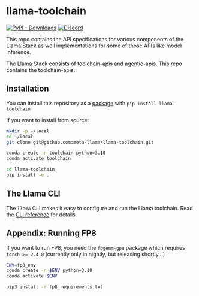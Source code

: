 # llama-toolchain

[![PyPI - Downloads](https://img.shields.io/pypi/dm/llama-toolchain)](https://pypi.org/project/llama-toolchain/)
[![Discord](https://img.shields.io/discord/1257833999603335178)](https://discord.gg/TZAAYNVtrU)

This repo contains the API specifications for various components of the Llama Stack as well implementations for some of those APIs like model inference.

The Llama Stack consists of toolchain-apis and agentic-apis. This repo contains the toolchain-apis.

## Installation

You can install this repository as a [package](https://pypi.org/project/llama-toolchain/) with `pip install llama-toolchain`

If you want to install from source:

```bash
mkdir -p ~/local
cd ~/local
git clone git@github.com:meta-llama/llama-toolchain.git

conda create -n toolchain python=3.10
conda activate toolchain

cd llama-toolchain
pip install -e .
```

## The Llama CLI

The `llama` CLI makes it easy to configure and run the Llama toolchain. Read the [CLI reference](docs/cli_reference.md) for details.

## Appendix: Running FP8

If you want to run FP8, you need the `fbgemm-gpu` package which requires `torch >= 2.4.0` (currently only in nightly, but releasing shortly...)

```bash
ENV=fp8_env
conda create -n $ENV python=3.10
conda activate $ENV

pip3 install -r fp8_requirements.txt
```
